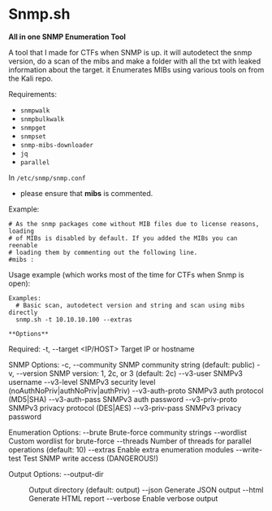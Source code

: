 # Snmp.sh

**All in one SNMP Enumeration Tool**

A tool that I made for CTFs when SNMP is up. it will autodetect the snmp version, do a scan of the mibs and make a folder with all the txt with leaked information about the target. it  Enumerates MIBs using various tools on from the Kali repo.

Requirements:
- `snmpwalk`
- `snmpbulkwalk`
- `snmpget`
- `snmpset`
- `snmp-mibs-downloader`
- `jq`
- `parallel`

In  `/etc/snmp/snmp.conf`

- please ensure that **mibs** is commented.

Example:
```
# As the snmp packages come without MIB files due to license reasons, loading
# of MIBs is disabled by default. If you added the MIBs you can reenable
# loading them by commenting out the following line.
#mibs :
```

Usage example (which works most of the time for CTFs when Snmp is open):

```
Examples:
  # Basic scan, autodetect version and string and scan using mibs directly
  snmp.sh -t 10.10.10.100 --extras

**Options**
```
Required:
  -t, --target <IP/HOST>   Target IP or hostname

SNMP Options:
  -c, --community <STR>    SNMP community string (default: public)
  -v, --version <VER>      SNMP version: 1, 2c, or 3 (default: 2c)
  --v3-user <USER>         SNMPv3 username
  --v3-level <LEVEL>       SNMPv3 security level (noAuthNoPriv|authNoPriv|authPriv)
  --v3-auth-proto <PROTO>  SNMPv3 auth protocol (MD5|SHA)
  --v3-auth-pass <PASS>    SNMPv3 auth password
  --v3-priv-proto <PROTO>  SNMPv3 privacy protocol (DES|AES)
  --v3-priv-pass <PASS>    SNMPv3 privacy password

Enumeration Options:
  --brute                  Brute-force community strings
  --wordlist <FILE>        Custom wordlist for brute-force
  --threads <NUM>          Number of threads for parallel operations (default: 10)
  --extras                 Enable extra enumeration modules
  --write-test            Test SNMP write access (DANGEROUS!)

Output Options:
  --output-dir <DIR>       Output directory (default: output)
  --json                   Generate JSON output
  --html                   Generate HTML report
  --verbose               Enable verbose output
```




